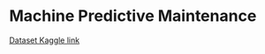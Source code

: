 # Machine Predictive Maintenance

[Dataset Kaggle link](https://www.kaggle.com/datasets/shivamb/machine-predictive-maintenance-classification)